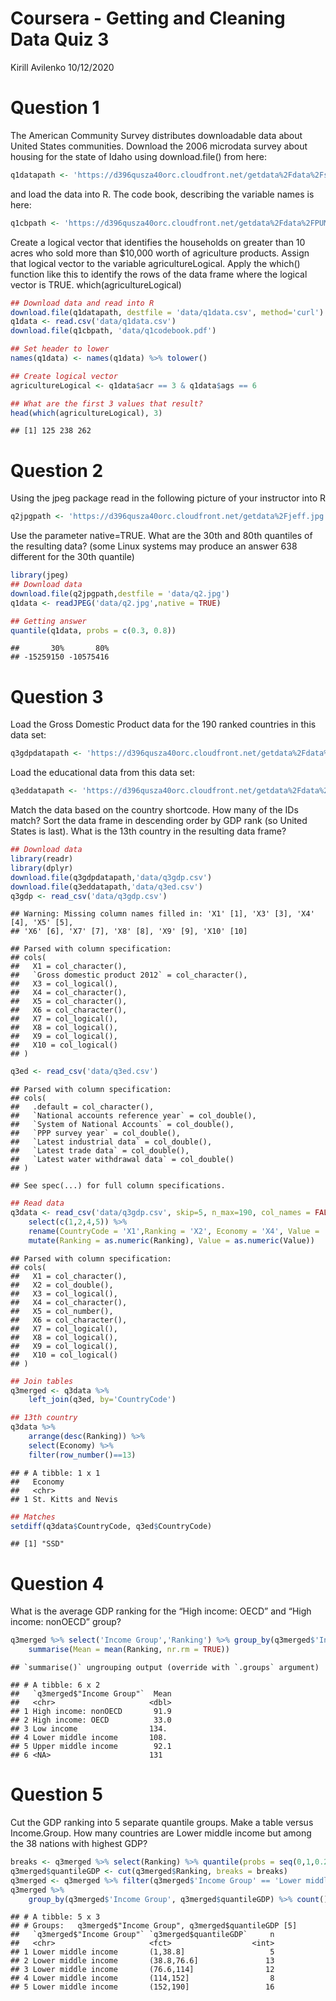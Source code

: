 Coursera - Getting and Cleaning Data Quiz 3
================
Kirill Avilenko
10/12/2020

# Question 1

The American Community Survey distributes downloadable data about United
States communities. Download the 2006 microdata survey about housing for
the state of Idaho using download.file() from here:

``` r
q1datapath <- 'https://d396qusza40orc.cloudfront.net/getdata%2Fdata%2Fss06hid.csv'
```

and load the data into R. The code book, describing the variable names
is here:

``` r
q1cbpath <- 'https://d396qusza40orc.cloudfront.net/getdata%2Fdata%2FPUMSDataDict06.pdf'
```

Create a logical vector that identifies the households on greater than
10 acres who sold more than $10,000 worth of agriculture products.
Assign that logical vector to the variable agricultureLogical. Apply the
which() function like this to identify the rows of the data frame where
the logical vector is TRUE. which(agricultureLogical)

``` r
## Download data and read into R
download.file(q1datapath, destfile = 'data/q1data.csv', method='curl')
q1data <- read.csv('data/q1data.csv')
download.file(q1cbpath, 'data/q1codebook.pdf')

## Set header to lower
names(q1data) <- names(q1data) %>% tolower()

## Create logical vector
agricultureLogical <- q1data$acr == 3 & q1data$ags == 6

## What are the first 3 values that result?
head(which(agricultureLogical), 3)
```

    ## [1] 125 238 262

# Question 2

Using the jpeg package read in the following picture of your instructor
into R

``` r
q2jpgpath <- 'https://d396qusza40orc.cloudfront.net/getdata%2Fjeff.jpg'
```

Use the parameter native=TRUE. What are the 30th and 80th quantiles of
the resulting data? (some Linux systems may produce an answer 638
different for the 30th quantile)

``` r
library(jpeg)
## Download data
download.file(q2jpgpath,destfile = 'data/q2.jpg')
q1data <- readJPEG('data/q2.jpg',native = TRUE)

## Getting answer
quantile(q1data, probs = c(0.3, 0.8)) 
```

    ##       30%       80% 
    ## -15259150 -10575416

# Question 3

Load the Gross Domestic Product data for the 190 ranked countries in
this data set:

``` r
q3gdpdatapath <- 'https://d396qusza40orc.cloudfront.net/getdata%2Fdata%2FGDP.csv'
```

Load the educational data from this data set:

``` r
q3eddatapath <- 'https://d396qusza40orc.cloudfront.net/getdata%2Fdata%2FEDSTATS_Country.csv'
```

Match the data based on the country shortcode. How many of the IDs
match? Sort the data frame in descending order by GDP rank (so United
States is last). What is the 13th country in the resulting data frame?

``` r
## Download data
library(readr)
library(dplyr)
download.file(q3gdpdatapath,'data/q3gdp.csv')
download.file(q3eddatapath,'data/q3ed.csv')
q3gdp <- read_csv('data/q3gdp.csv')
```

    ## Warning: Missing column names filled in: 'X1' [1], 'X3' [3], 'X4' [4], 'X5' [5],
    ## 'X6' [6], 'X7' [7], 'X8' [8], 'X9' [9], 'X10' [10]

    ## Parsed with column specification:
    ## cols(
    ##   X1 = col_character(),
    ##   `Gross domestic product 2012` = col_character(),
    ##   X3 = col_logical(),
    ##   X4 = col_character(),
    ##   X5 = col_character(),
    ##   X6 = col_character(),
    ##   X7 = col_logical(),
    ##   X8 = col_logical(),
    ##   X9 = col_logical(),
    ##   X10 = col_logical()
    ## )

``` r
q3ed <- read_csv('data/q3ed.csv')
```

    ## Parsed with column specification:
    ## cols(
    ##   .default = col_character(),
    ##   `National accounts reference year` = col_double(),
    ##   `System of National Accounts` = col_double(),
    ##   `PPP survey year` = col_double(),
    ##   `Latest industrial data` = col_double(),
    ##   `Latest trade data` = col_double(),
    ##   `Latest water withdrawal data` = col_double()
    ## )

    ## See spec(...) for full column specifications.

``` r
## Read data
q3data <- read_csv('data/q3gdp.csv', skip=5, n_max=190, col_names = FALSE) %>% 
    select(c(1,2,4,5)) %>%
    rename(CountryCode = 'X1',Ranking = 'X2', Economy = 'X4', Value = 'X5') %>%
    mutate(Ranking = as.numeric(Ranking), Value = as.numeric(Value)) 
```

    ## Parsed with column specification:
    ## cols(
    ##   X1 = col_character(),
    ##   X2 = col_double(),
    ##   X3 = col_logical(),
    ##   X4 = col_character(),
    ##   X5 = col_number(),
    ##   X6 = col_character(),
    ##   X7 = col_logical(),
    ##   X8 = col_logical(),
    ##   X9 = col_logical(),
    ##   X10 = col_logical()
    ## )

``` r
## Join tables
q3merged <- q3data %>%
    left_join(q3ed, by='CountryCode')

## 13th country
q3data %>%
    arrange(desc(Ranking)) %>% 
    select(Economy) %>% 
    filter(row_number()==13)
```

    ## # A tibble: 1 x 1
    ##   Economy            
    ##   <chr>              
    ## 1 St. Kitts and Nevis

``` r
## Matches 
setdiff(q3data$CountryCode, q3ed$CountryCode)
```

    ## [1] "SSD"

# Question 4

What is the average GDP ranking for the “High income: OECD” and “High
income: nonOECD” group?

``` r
q3merged %>% select('Income Group','Ranking') %>% group_by(q3merged$'Income Group') %>% 
    summarise(Mean = mean(Ranking, nr.rm = TRUE))
```

    ## `summarise()` ungrouping output (override with `.groups` argument)

    ## # A tibble: 6 x 2
    ##   `q3merged$"Income Group"`  Mean
    ##   <chr>                     <dbl>
    ## 1 High income: nonOECD       91.9
    ## 2 High income: OECD          33.0
    ## 3 Low income                134. 
    ## 4 Lower middle income       108. 
    ## 5 Upper middle income        92.1
    ## 6 <NA>                      131

# Question 5

Cut the GDP ranking into 5 separate quantile groups. Make a table versus
Income.Group. How many countries are Lower middle income but among the
38 nations with highest GDP?

``` r
breaks <- q3merged %>% select(Ranking) %>% quantile(probs = seq(0,1,0.2), na.rm=TRUE)
q3merged$quantileGDP <- cut(q3merged$Ranking, breaks = breaks)
q3merged <- q3merged %>% filter(q3merged$'Income Group' == 'Lower middle income')
q3merged %>%
    group_by(q3merged$'Income Group', q3merged$quantileGDP) %>% count()
```

    ## # A tibble: 5 x 3
    ## # Groups:   q3merged$"Income Group", q3merged$quantileGDP [5]
    ##   `q3merged$"Income Group"` `q3merged$quantileGDP`     n
    ##   <chr>                     <fct>                  <int>
    ## 1 Lower middle income       (1,38.8]                   5
    ## 2 Lower middle income       (38.8,76.6]               13
    ## 3 Lower middle income       (76.6,114]                12
    ## 4 Lower middle income       (114,152]                  8
    ## 5 Lower middle income       (152,190]                 16

